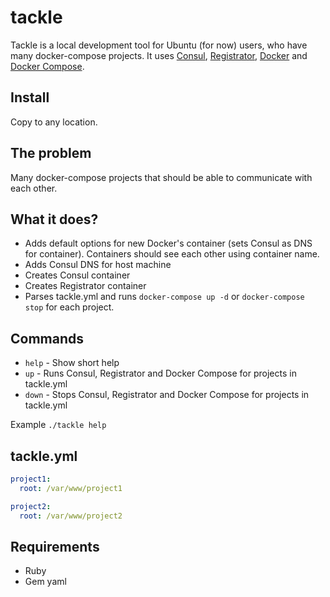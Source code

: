 # tackle

Tackle is a local development tool for Ubuntu (for now) users, who have many docker-compose projects.
It uses [Consul](https://hub.docker.com/r/progrium/consul/), [Registrator](https://github.com/gliderlabs/registrator), 
[Docker](https://docs.docker.com/engine/installation/linux/ubuntulinux/) and [Docker Compose](https://docs.docker.com/compose/install/).

## Install
Copy to any location.

## The problem
Many docker-compose projects that should be able to communicate with each other.

## What it does?
- Adds default options for new Docker's container (sets Consul as DNS for container). Containers should see each other using container name.
- Adds Consul DNS for host machine
- Creates Consul container
- Creates Registrator container
- Parses tackle.yml and runs `docker-compose up -d` or `docker-compose stop` for each project.

## Commands
- `help` - Show short help
- `up` - Runs Consul, Registrator and Docker Compose for projects in tackle.yml
- `down` - Stops Consul, Registrator and Docker Compose for projects in tackle.yml

Example `./tackle help`

## tackle.yml
```yml
project1:
  root: /var/www/project1

project2:
  root: /var/www/project2
```

## Requirements
- Ruby
- Gem yaml